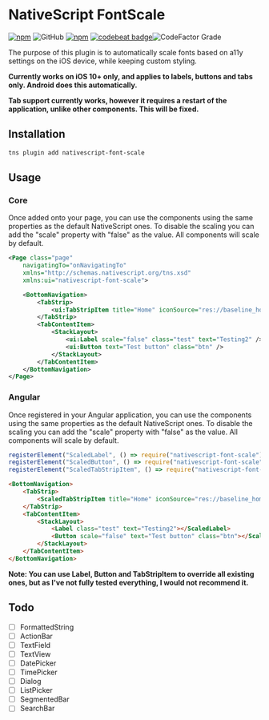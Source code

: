# NativeScript FontScale

[![npm](https://img.shields.io/npm/dt/nativescript-font-scale)](https://www.npmjs.com/package/nativescript-font-scale) ![GitHub](https://img.shields.io/github/license/darkmantle/nativescript-font-scale) [![npm](https://img.shields.io/npm/v/nativescript-font-scale)](https://www.npmjs.com/package/nativescript-font-scale) [![codebeat badge](https://codebeat.co/badges/f5d4ed1b-3f2a-4b89-87c7-45a502ee7c4d)](https://codebeat.co/projects/github-com-darkmantle-nativescript-font-scale-master)![CodeFactor Grade](https://img.shields.io/codefactor/grade/github/darkmantle/nativescript-font-scale)

The purpose of this plugin is to automatically scale fonts based on a11y settings on the iOS device, while keeping custom styling.

**Currently works on iOS 10+ only, and applies to labels, buttons and tabs only. Android does this automatically.**

**Tab support currently works, however it requires a restart of the application, unlike other components. This will be fixed.**

## Installation

```sh
tns plugin add nativescript-font-scale
```

## Usage 

### Core
Once added onto your page, you can use the components using the same properties as the default NativeScript ones. To disable the scaling you can add the "scale" property with "false" as the value. All components will scale by default.

```xml
<Page class="page"
    navigatingTo="onNavigatingTo" 
    xmlns="http://schemas.nativescript.org/tns.xsd"
    xmlns:ui="nativescript-font-scale">

    <BottomNavigation>
        <TabStrip>
            <ui:TabStripItem title="Home" iconSource="res://baseline_home_black_18pt"></ui:TabStripItem>
        </TabStrip>
        <TabContentItem>
            <StackLayout>
                <ui:Label scale="false" class="test" text="Testing2" />
                <ui:Button text="Test button" class="btn" />
            </StackLayout>
        </TabContentItem>
    </BottomNavigation>
</Page>
```

### Angular
Once registered in your Angular application, you can use the components using the same properties as the default NativeScript ones. To disable the scaling you can add the "scale" property with "false" as the value. All components will scale by default.

```ts
registerElement("ScaledLabel", () => require("nativescript-font-scale").Label);
registerElement("ScaledButton", () => require("nativescript-font-scale").Button);
registerElement("ScaledTabStripItem", () => require("nativescript-font-scale").TabStripItem);
```

```html
<BottomNavigation>
    <TabStrip>
        <ScaledTabStripItem title="Home" iconSource="res://baseline_home_black_18pt"></ScaledTabStripItem>
    </TabStrip>
    <TabContentItem>
        <StackLayout>
            <Label class="test" text="Testing2"></ScaledLabel>
            <Button scale="false" text="Test button" class="btn"></ScaledButton>
        </StackLayout>
    </TabContentItem>
</BottomNavigation>
```

**Note: You can use Label, Button and TabStripItem to override all existing ones, but as I've not fully tested everything, I would not recommend it.**


## Todo
- [ ] FormattedString
- [ ] ActionBar
- [ ] TextField
- [ ] TextView
- [ ] DatePicker
- [ ] TimePicker
- [ ] Dialog
- [ ] ListPicker
- [ ] SegmentedBar
- [ ] SearchBar
